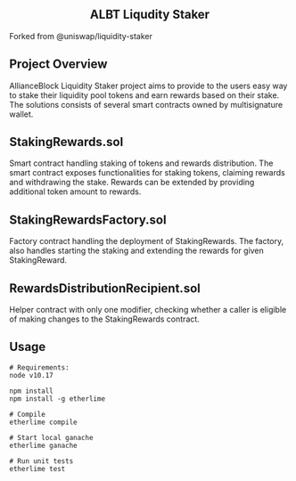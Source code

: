 <h2 align="center">ALBT Liqudity Staker</h2>
Forked from @uniswap/liquidity-staker

## Project Overview

AllianceBlock Liquidity Staker project aims to provide to the users easy way to stake their liquidity pool tokens and earn rewards based on their stake. The solutions consists of several smart contracts owned by multisignature wallet. 

## StakingRewards.sol

Smart contract handling staking of tokens and rewards distribution. The smart contract exposes functionalities for staking tokens, claiming rewards and withdrawing the stake.  Rewards can be extended by providing additional token amount to rewards. 

## StakingRewardsFactory.sol

Factory contract handling the deployment of StakingRewards. The factory, also handles starting the staking and extending the rewards for given StakingReward.

## RewardsDistributionRecipient.sol

Helper contract with only one modifier, checking whether a caller is eligible of making changes to the StakingRewards contract.

## Usage
```
# Requirements:
node v10.17

npm install 
npm install -g etherlime

# Compile
etherlime compile

# Start local ganache 
etherlime ganache

# Run unit tests
etherlime test
```